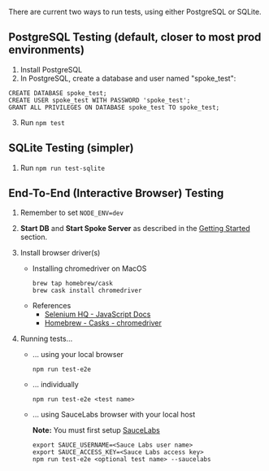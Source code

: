 There are current two ways to run tests, using either PostgreSQL or SQLite.

## PostgreSQL Testing (default, closer to most prod environments)

1) Install PostgreSQL
2) In PostgreSQL, create a database and user named "spoke_test":
```
CREATE DATABASE spoke_test;
CREATE USER spoke_test WITH PASSWORD 'spoke_test';
GRANT ALL PRIVILEGES ON DATABASE spoke_test TO spoke_test;
```
3) Run `npm test`

## SQLite Testing (simpler)

1) Run `npm run test-sqlite`

## End-To-End (Interactive Browser) Testing

1. Remember to set `NODE_ENV=dev` 
1. **Start DB** and **Start Spoke Server** as described in the [Getting Started](
https://github.com/MoveOnOrg/Spoke/blob/main/README.md#getting-started) section. 
1. Install browser driver(s)
    
    * Installing chromedriver on MacOS
        ```
        brew tap homebrew/cask
        brew cask install chromedriver
        ```
    * References
        * [Selenium HQ - JavaScript Docs](http://seleniumhq.github.io/selenium/docs/api/javascript/)
        * [Homebrew - Casks - chromedriver](https://github.com/Homebrew/homebrew-cask/blob/master/Casks/chromedriver.rb)
1. Running tests...
    * ... using your local browser
      ```
      npm run test-e2e
      ```
    * ... individually
      ```
      npm run test-e2e <test name>
      ```
    * ... using SauceLabs browser with your local host
      
      **Note:** You must first setup [SauceLabs](https://github.com/MoveOnOrg/Spoke/blob/main/docs/EXPLANATION-end-to-end-tests.md#saucelabs)
      ```
      export SAUCE_USERNAME=<Sauce Labs user name>
      export SAUCE_ACCESS_KEY=<Sauce Labs access key>
      npm run test-e2e <optional test name> --saucelabs
      ```